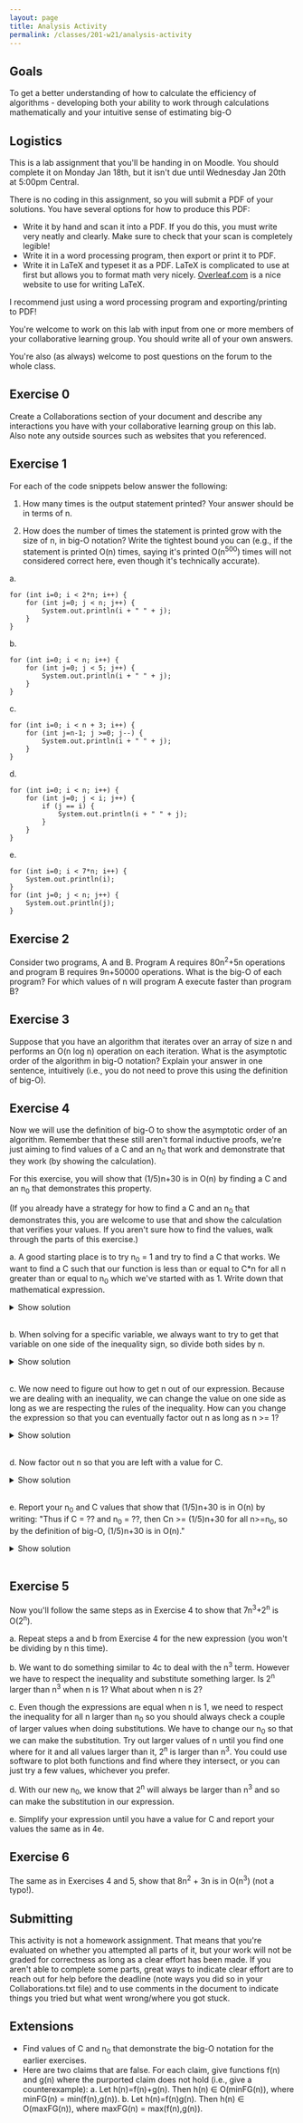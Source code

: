 ```yaml
---
layout: page
title: Analysis Activity
permalink: /classes/201-w21/analysis-activity
---
```


## Goals
To get a better understanding of how to calculate the efficiency of algorithms - developing both your ability to work through calculations mathematically and your intuitive sense of estimating big-O

## Logistics
This is a lab assignment that you'll be handing in on Moodle. You should complete it on Monday Jan 18th, but it isn't due until Wednesday Jan 20th at 5:00pm Central.

There is no coding in this assignment, so you will submit a PDF of your solutions. You have several options for how to produce this PDF:
* Write it by hand and scan it into a PDF. If you do this, you must write very neatly and clearly. Make sure to check that your scan is completely legible!
* Write it in a word processing program, then export or print it to PDF.
* Write it in LaTeX and typeset it as a PDF. LaTeX is complicated to use at first but allows you to format math very nicely. [Overleaf.com](https://www.overleaf.com/) is a nice website to use for writing LaTeX. 

I recommend just using a word processing program and exporting/printing to PDF!

You're welcome to work on this lab with input from one or more members of your collaborative learning group. You should write all of your own answers.

You're also (as always) welcome to post questions on the forum to the whole class.

## Exercise 0
Create a Collaborations section of your document and describe any interactions you have with your collaborative learning group on this lab. Also note any outside sources such as websites that you referenced. 

## Exercise 1
For each of the code snippets below answer the following: 

1) How many times is the output statement printed? Your answer should be in terms of n. 

2) How does the number of times the statement is printed grow with the size of n, in big-O notation? Write the tightest bound you can (e.g., if the statement is printed O(n) times, saying it's printed O(n<sup>500</sup>) times will not considered correct here, even though it's technically accurate).

a.
```
for (int i=0; i < 2*n; i++) {
    for (int j=0; j < n; j++) {
        System.out.println(i + " " + j);
    }
}
```

b.
```
for (int i=0; i < n; i++) {
    for (int j=0; j < 5; j++) {
        System.out.println(i + " " + j);
    }
}
```

c.
```
for (int i=0; i < n + 3; i++) {
    for (int j=n-1; j >=0; j--) {
        System.out.println(i + " " + j);
    }
}
```

d.
```
for (int i=0; i < n; i++) {
    for (int j=0; j < i; j++) {
        if (j == i) {
            System.out.println(i + " " + j);
        }
    }
}
```

e.
```
for (int i=0; i < 7*n; i++) {
    System.out.println(i);
}               
for (int j=0; j < n; j++) {
    System.out.println(j);
}
```

## Exercise 2
Consider two programs, A and B. Program A requires 80n<sup>2</sup>+5n operations and program B requires 9n+50000 operations. What is the big-O of each program? For which values of n will program A execute faster than program B?

## Exercise 3
Suppose that you have an algorithm that iterates over an array of size n and performs an O(n log n) operation on each iteration. What is the asymptotic order of the algorithm in big-O notation? Explain your answer in one sentence, intuitively (i.e., you do not need to prove this using the definition of big-O).

## Exercise 4
Now we will use the definition of big-O to show the asymptotic order of an algorithm. Remember that these still aren't formal inductive proofs, we're just aiming to find values of a C and an n<sub>0</sub> that work and demonstrate that they work (by showing the calculation).

For this exercise, you will show that (1/5)n+30 is in O(n) by finding a C and an n<sub>0</sub> that demonstrates this property.

(If you already have a strategy for how to find a C and an n<sub>0</sub> that demonstrates this, you are welcome to use that and show the calculation that verifies your values. If you aren't sure how to find the values, walk through the parts of this exercise.)

a. A good starting place is to try n<sub>0</sub> = 1 and try to find a C that works. We want to find a C such that our function is less than or equal to C*n for all n greater than or equal to n<sub>0</sub> which we've started with as 1. Write down that mathematical expression.

<details><summary>Show solution</summary>
<p>
(1/5)n + 30 <= C*n (for all n>= 1)
</p>
</details>
<br>

b. When solving for a specific variable, we always want to try to get that variable on one side of the inequality sign, so divide both sides by n.

<details><summary>Show solution</summary>
<p>
(1/5)n + 30<br>
------------ <= C<br>
    n
</p>
</details>
<br>

c. We now need to figure out how to get n out of our expression. Because we are dealing with an inequality, we can change the value on one side as long as we are respecting the rules of the inequality. How can you change the expression so that you can eventually factor out n as long as n >= 1?

<details><summary>Show solution</summary>
<p>
Because this is an inequality that we are trying to show, you can increase what is on the smaller side because it will still prove that (1/5)n +30 <= Cn
<br>

(1/5)n + 30     (1/5)n + 30n <br>
------------ <= ------------ <= C   <br>
    n                n
</p>
</details>
<br>

d. Now factor out n so that you are left with a value for C. 

<details><summary>Show solution</summary>
<p>
Because this is an inequality that we are trying to show, you can increase what is on the smaller side because it will still prove that (1/5)n +30 <= Cn

(1/5) + 30 <= C   
        
</p>
</details>
<br>

e. Report your n<sub>0</sub> and C values that show that (1/5)n+30 is in O(n) by writing: "Thus if C = ?? and n<sub>0</sub> = ??, then Cn >= (1/5)n+30 for all n>=n<sub>0</sub>, so by the definition of big-O, (1/5)n+30 is in O(n)."

<details><summary>Show solution</summary>
<p>
Thus if C = 30.2 and n<sub>0</sub> = 1, then C*n >= (1/5)n+30 for all n>=n<sub>0</sub>, so by the definition of big-O, (1/5)n+30 is in O(n)." 
        
</p>
</details>
<br>

## Exercise 5
Now you'll follow the same steps as in Exercise 4 to show that 7n<sup>3</sup>+2<sup>n</sup> is O(2<sup>n</sup>).

a. Repeat steps a and b from Exercise 4 for the new expression (you won't be dividing by n this time).

b. We want to do something similar to 4c to deal with the n<sup>3</sup> term. However we have to respect the inequality and substitute something larger. Is 2<sup>n</sup> larger than n<sup>3</sup> when n is 1? What about when n is 2? 

c. Even though the expressions are equal when n is 1, we need to respect the inequality for all n larger than n<sub>0</sub> so you should always check a couple of larger values when doing substitutions. We have to change our n<sub>0</sub> so that we can make the substitution. Try out larger values of n until you find one where for it and all values larger than it, 2<sup>n</sup> is larger than n<sup>3</sup>. You could use software to plot both functions and find where they intersect, or you can just try a few values, whichever you prefer.

d. With our new n<sub>0</sub>, we know that 2<sup>n</sup> will always be larger than n<sup>3</sup> and so can make the substitution in our expression. 

e. Simplify your expression until you have a value for C and report your values the same as in 4e.

## Exercise 6
The same as in Exercises 4 and 5, show that 8n<sup>2</sup> + 3n is in O(n<sup>3</sup>) (not a typo!). 

## Submitting
This activity is not a homework assignment. That means that you're evaluated on whether you attempted all parts of it, but your work will not be graded for correctness as long as a clear effort has been made. If you aren't able to complete some parts, great ways to indicate clear effort are to reach out for help before the deadline (note ways you did so in your Collaborations.txt file) and to use comments in the document to indicate things you tried but what went wrong/where you got stuck.

## Extensions
* Find values of C and n<sub>0</sub> that demonstrate the big-O notation for the earlier exercises.
* Here are two claims that are false. For each claim, give functions f(n) and g(n) where the purported claim does not hold (i.e., give a counterexample):
a. Let h(n)=f(n)+g(n). Then h(n) ∈ O(minFG(n)), where minFG(n) = min(f(n),g(n)).
b. Let h(n)=f(n)g(n). Then h(n) ∈ O(maxFG(n)), where maxFG(n) = max(f(n),g(n)).